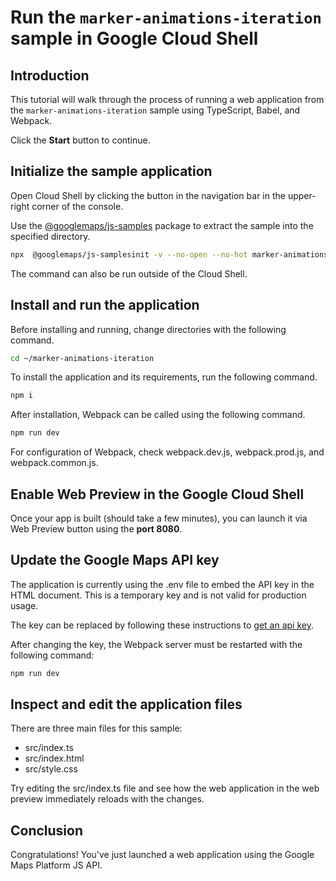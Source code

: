# Run the `marker-animations-iteration` sample in Google Cloud Shell

<walkthrough-tutorial-duration duration="10"/>

## Introduction

This tutorial will walk through the process of running a web application from
the `marker-animations-iteration` sample using TypeScript, Babel, and Webpack.

Click the **Start** button to continue.

## Initialize the sample application

Open Cloud Shell by clicking the
<walkthrough-cloud-shell-icon></walkthrough-cloud-shell-icon> button in the
navigation bar in the upper-right corner of the console.

Use the [@googlemaps/js-samples](https://www.npmjs.com/package/@googlemaps/js-samples) package to 
extract the sample into the specified directory.

```bash
npx  @googlemaps/js-samplesinit -v --no-open --no-hot marker-animations-iteration ~/marker-animations-iteration
```

The command can also be run outside of the Cloud Shell.

## Install and run the application

Before installing and running, change directories with the following command.

```bash
cd ~/marker-animations-iteration
```

To install the application and its requirements, run the following command.

```bash
npm i
```

After installation, Webpack can be called using the following command.

```bash
npm run dev
```

For configuration of Webpack, check
<walkthrough-editor-open-file filePath="marker-animations-iteration/webpack.dev.js">webpack.dev.js</walkthrough-editor-open-file>,
<walkthrough-editor-open-file filePath="marker-animations-iteration/webpack.prod.js">webpack.prod.js</walkthrough-editor-open-file>,
and
<walkthrough-editor-open-file filePath="marker-animations-iteration/webpack.common.js">webpack.common.js</walkthrough-editor-open-file>.

## Enable Web Preview in the Google Cloud Shell

Once your app is built (should take a few minutes), you can launch it via
<walkthrough-spotlight-pointer target="cloudshell" spotlightId="devshell-web-preview-button">Web
Preview button</walkthrough-spotlight-pointer> using the **port 8080**.

## Update the Google Maps API key

The application is currently using the
<walkthrough-editor-open-file filePath="marker-animations-iteration/.env">.env</walkthrough-editor-open-file>
file to embed the API key in the HTML document. This is a temporary key and is
not valid for production usage.

The key can be replaced by following these instructions to
[get an api key](https://developers.google.com/maps/documentation/javascript/get-api-key).

After changing the key, the Webpack server must be restarted with the following
command:

```bash
npm run dev
```

## Inspect and edit the application files

There are three main files for this sample:

*   <walkthrough-editor-open-file filePath="marker-animations-iteration/src/index.ts">src/index.ts</walkthrough-editor-open-file>
*   <walkthrough-editor-open-file filePath="marker-animations-iteration/src/index.html">src/index.html</walkthrough-editor-open-file>
*   <walkthrough-editor-open-file filePath="marker-animations-iteration/src/style.css">src/style.css</walkthrough-editor-open-file>

Try editing the <walkthrough-editor-open-file filePath="marker-animations-iteration/src/index.ts">src/index.ts</walkthrough-editor-open-file> file and see how the web application in the web preview immediately reloads with the changes.

## Conclusion

<walkthrough-conclusion-trophy></walkthrough-conclusion-trophy>

Congratulations! You've just launched a web application using the Google Maps
Platform JS API.
